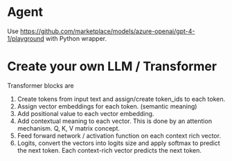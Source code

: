 # Agent  
Use https://github.com/marketplace/models/azure-openai/gpt-4-1/playground with Python wrapper.

# Create your own LLM / Transformer

Transformer blocks are
1. Create tokens from input text and assign/create token_ids to each token.
2. Assign vector embeddings for each token. (semantic meaning)
3. Add positional value to each vector embedding.
4. Add contextual meaning to each vector. This is done by an attention mechanism. Q, K, V matrix concept.
5. Feed forward network / activation function on each context rich vector.
6. Logits, convert the vectors into logits size and apply softmax to predict the next token.
   Each context-rich vector predicts the next token.
